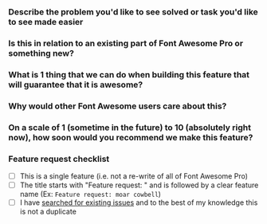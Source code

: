 ### Describe the problem you'd like to see solved or task you'd like to see made easier

<!--- What steps or tasks are you trying to complete along the way? -->

### Is this in relation to an existing part of Font Awesome Pro or something new?

<!--- If so, what part of Font Awesome? -->

### What is 1 thing that we can do when building this feature that will guarantee that it is awesome?

<!--- e.g. make finding icons while I'm designing super fast  -->

### Why would other Font Awesome users care about this?

<!--- e.g. because everyone wants icons that fly  -->

### On a scale of 1 (sometime in the future) to 10 (absolutely right now), how soon would you recommend we make this feature?

<!--- e.g. 5 - while we're young -->

### Feature request checklist

- [ ] This is a single feature (i.e. not a re-write of all of Font Awesome Pro)
- [ ] The title starts with "Feature request: " and is followed by a clear feature name (Ex: `Feature request: moar cowbell`)
- [ ] I have [searched for existing issues](https://github.com/FortAwesome/Font-Awesome-Pro/issues) and to the best of my knowledge this is not a duplicate
